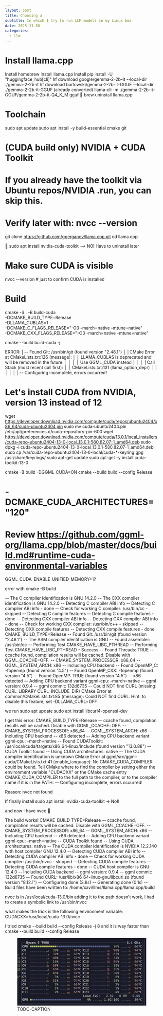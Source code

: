 ```yaml
---
layout: post
title: Choosing a
subtitle: In which I try to run LLM models in my Linux box
date: 2025-11-08
categories:
  - llm
---
```


# Install llama.cpp
Install homebrew
Install llama.cpp
Install pip install -U "huggingface_hub[cli]"
hf download google/gemma-2-2b-it --local-dir ./gemma-2-2b-it
hf download bartowski/gemma-2-2b-it-GGUF --local-dir ./gemma-2-2b-it-GGUF (already converted)
llama-cli -m ./gemma-2-2b-it-GGUF/gemma-2-2b-it-Q4_K_M.gguf
 brew uninstall llama.cpp

# Toolchain
sudo apt update
sudo apt install -y build-essential cmake git

# (CUDA build only) NVIDIA + CUDA Toolkit
# If you already have the toolkit via Ubuntu repos/NVIDIA .run, you can skip this.
# Verify later with: nvcc --version

git clone https://github.com/ggerganov/llama.cpp.git
cd llama.cpp

 sudo apt install nvidia-cuda-toolkit --> NO! Have to uninstall later

# Make sure CUDA is visible
nvcc --version   # just to confirm CUDA is installed

# Build
cmake -S . -B build-cuda \
  -DCMAKE_BUILD_TYPE=Release \
  -DLLAMA_CUBLAS=1 \
  -DCMAKE_C_FLAGS_RELEASE="-O3 -march=native -mtune=native" \
  -DCMAKE_CXX_FLAGS_RELEASE="-O3 -march=native -mtune=native"

cmake --build build-cuda -j

ERROR:
│-- Found Git: /usr/bin/git (found version "2.48.1")                                                                                                                                                                                                                                   │
│CMake Error at CMakeLists.txt:126 (message):                                                                                                                                                                                                                                          │
│  LLAMA_CUBLAS is deprecated and will be removed in the future.                                                                                                                                                                                                                       │
│                                                                                                                                                                                                                                                                                      │
│  Use GGML_CUDA instead                                                                                                                                                                                                                                                               │
│                                                                                                                                                                                                                                                                                      │
│Call Stack (most recent call first):                                                                                                                                                                                                                                                  │
│  CMakeLists.txt:131 (llama_option_depr)                                                                                                                                                                                                                                              │
│                                                                                                                                                                                                                                                                                      │
│                                                                                                                                                                                                                                                                                      │
│-- Configuring incomplete, errors occurred!

# Let's install CUDA from NVIDIA, version 13 instead of 12
wget https://developer.download.nvidia.com/compute/cuda/repos/ubuntu2404/x86_64/cuda-ubuntu2404.pin
sudo mv cuda-ubuntu2404.pin /etc/apt/preferences.d/cuda-repository-pin-600
wget https://developer.download.nvidia.com/compute/cuda/13.0.1/local_installers/cuda-repo-ubuntu2404-13-0-local_13.0.1-580.82.07-1_amd64.deb
sudo dpkg -i cuda-repo-ubuntu2404-13-0-local_13.0.1-580.82.07-1_amd64.deb
sudo cp /var/cuda-repo-ubuntu2404-13-0-local/cuda-*-keyring.gpg /usr/share/keyrings/
sudo apt-get update
sudo apt-get -y install cuda-toolkit-13-0

cmake -B build -DGGML_CUDA=ON
cmake --build build --config Release
# -DCMAKE_CUDA_ARCHITECTURES="120"
# Review https://github.com/ggml-org/llama.cpp/blob/master/docs/build.md#runtime-cuda-environmental-variables
GGML_CUDA_ENABLE_UNIFIED_MEMORY=1?

error with cmake -B build

-- The C compiler identification is GNU 14.2.0 -- The CXX compiler identification is GNU 14.2.0 -- Detecting C compiler ABI info -- Detecting C compiler ABI info - done -- Check for working C compiler: /usr/bin/cc - skipped -- Detecting C compile features -- Detecting C compile features - done -- Detecting CXX compiler ABI info -- Detecting CXX compiler ABI info - done -- Check for working CXX compiler: /usr/bin/c++ - skipped -- Detecting CXX compile features -- Detecting CXX compile features - done CMAKE_BUILD_TYPE=Release -- Found Git: /usr/bin/git (found version "2.48.1") -- The ASM compiler identification is GNU -- Found assembler: /usr/bin/cc -- Performing Test CMAKE_HAVE_LIBC_PTHREAD -- Performing Test CMAKE_HAVE_LIBC_PTHREAD - Success -- Found Threads: TRUE -- ccache found, compilation results will be cached. Disable with GGML_CCACHE=OFF. -- CMAKE_SYSTEM_PROCESSOR: x86_64 -- GGML_SYSTEM_ARCH: x86 -- Including CPU backend -- Found OpenMP_C: -fopenmp (found version "4.5") -- Found OpenMP_CXX: -fopenmp (found version "4.5") -- Found OpenMP: TRUE (found version "4.5") -- x86 detected -- Adding CPU backend variant ggml-cpu: -march=native -- ggml version: 0.9.4 -- ggml commit: 132d6735 -- Could NOT find CURL (missing: CURL_LIBRARY CURL_INCLUDE_DIR) CMake Error at common/CMakeLists.txt:85 (message): Could NOT find CURL. Hint: to disable this feature, set -DLLAMA_CURL=OFF

we run
sudo apt update
sudo apt install libcurl4-openssl-dev


I get this error: CMAKE_BUILD_TYPE=Release -- ccache found, compilation results will be cached. Disable with GGML_CCACHE=OFF. -- CMAKE_SYSTEM_PROCESSOR: x86_64 -- GGML_SYSTEM_ARCH: x86 -- Including CPU backend -- x86 detected -- Adding CPU backend variant ggml-cpu: -march=native -- Found CUDAToolkit: /usr/local/cuda/targets/x86_64-linux/include (found version "13.0.88") -- CUDA Toolkit found -- Using CUDA architectures: native -- The CUDA compiler identification is unknown CMake Error at ggml/src/ggml-cuda/CMakeLists.txt:41 (enable_language): No CMAKE_CUDA_COMPILER could be found. Tell CMake where to find the compiler by setting either the environment variable "CUDACXX" or the CMake cache entry CMAKE_CUDA_COMPILER to the full path to the compiler, or to the compiler name if it is in the PATH. -- Configuring incomplete, errors occurred!

Reason: nvcc not found

If finally install
sudo apt install nvidia-cuda-toolkit -> No!!

and now I have nvcc :shrug:

The build works!
CMAKE_BUILD_TYPE=Release
-- ccache found, compilation results will be cached. Disable with GGML_CCACHE=OFF.
-- CMAKE_SYSTEM_PROCESSOR: x86_64
-- GGML_SYSTEM_ARCH: x86
-- Including CPU backend
-- x86 detected
-- Adding CPU backend variant ggml-cpu: -march=native
-- CUDA Toolkit found
-- Using CUDA architectures: native
-- The CUDA compiler identification is NVIDIA 12.2.140 with host compiler GNU 12.4.0
-- Detecting CUDA compiler ABI info
-- Detecting CUDA compiler ABI info - done
-- Check for working CUDA compiler: /usr/bin/nvcc - skipped
-- Detecting CUDA compile features
-- Detecting CUDA compile features - done
-- CUDA host compiler is GNU 12.4.0
-- Including CUDA backend
-- ggml version: 0.9.4
-- ggml commit:  132d6735
-- Found CURL: /usr/lib/x86_64-linux-gnu/libcurl.so (found version "8.12.1")
-- Configuring done (3.8s)
-- Generating done (0.1s)
-- Build files have been written to: /home/xavi/llms/llama.cpp/llama.cpp/build

nvcc is in /usr/local/cuda-13.0/bin
adding it to the path doesn't work, I had to create a symbolic link to /usr/bin/nvcc

what makes the trick is the following environment variable:
CUDACXX=/usr/local/cuda-13.0/nvcc

I tried
cmake --build build --config Release -j 8 and it is way faster than
cmake --build build --config Release


<figure>
  <img src="../../assets/images/2025-11-08-local-llm-options/2025-10-01-22-08-28.png" alt="TODO-ALT" />
  <figcaption>TODO-CAPTION</figcaption>
</figure><br/>
